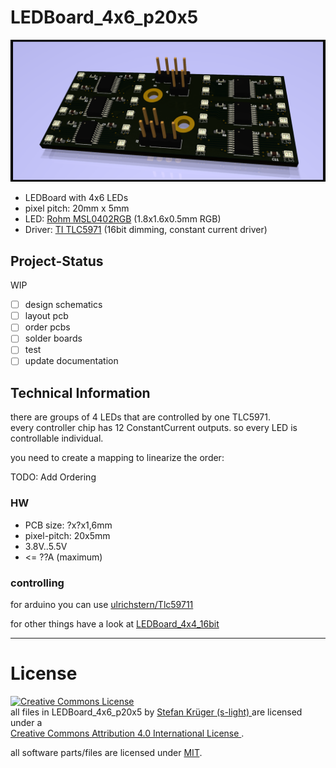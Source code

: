 <!--lint disable maximum-line-length-->
<!--lint disable list-item-spacing-->
<!--lint disable list-item-indent-->

# LEDBoard_4x6_p20x5

![LED-Board 3d rendering](./export/LEDBoard_4x6_p20x5.png)

- LEDBoard with 4x6 LEDs
- pixel pitch: 20mm x 5mm
- LED: [Rohm MSL0402RGB](https://www.rohm.com/datasheet/MSL0402RGBU) (1.8x1.6x0.5mm RGB)
- Driver: [TI TLC5971](http://www.ti.com/product/TLC5971) (16bit dimming, constant current driver)


## Project-Status
WIP
- [ ] design schematics
- [ ] layout pcb
- [ ] order pcbs
- [ ] solder boards
- [ ] test
- [ ] update documentation

## Technical Information
there are groups of 4 LEDs that are controlled by one TLC5971.  
every controller chip has 12 ConstantCurrent outputs. so every LED is controllable individual.

you need to create a mapping to linearize the order:  

TODO: Add Ordering
<!--
| X/Y   | 0        | 1        | 2        | 3        |
| :---- | :------- | :------- | :------- | :------- |
| **0** | IC1 LED1 | IC1 LED2 | IC2 LED1 | IC2 LED2 |
| **1** | IC1 LED3 | IC1 LED4 | IC2 LED3 | IC2 LED4 |
| **2** | IC3 LED1 | IC3 LED2 | IC4 LED1 | IC4 LED2 |
| **3** | IC3 LED3 | IC3 LED4 | IC4 LED3 | IC4 LED4 |

example for c++ / arduino
```c++
const uint8_t channel_position_map[4][4] = {
    { 0,  1,  4,  5},
    { 2,  3,  6,  7},
    { 8,  9, 12, 13},
    {10, 11, 14, 15},
};
``` -->

### HW
- PCB size: ?x?x1,6mm
- pixel-pitch: 20x5mm
- 3.8V..5.5V
- <= ??A (maximum)

### controlling
for arduino you can use [ulrichstern/Tlc59711](https://github.com/ulrichstern/Tlc59711)

for other things have a look at [LEDBoard_4x4_16bit](https://github.com/s-light/LEDBoard_4x4_16bit#controlling)


---

# License
<!-- license info -->
<p>
<a rel="license" href="http://creativecommons.org/licenses/by/4.0/">
    <img alt="Creative Commons License" style="border-width:0"
        src="https://i.creativecommons.org/l/by/4.0/88x31.png" />
</a>
<br />
<span xmlns:dct="http://purl.org/dc/terms/" property="dct:title">
    all files in LEDBoard_4x6_p20x5
</span> by
<a xmlns:cc="http://creativecommons.org/ns#"
        href="https://github.com/s-light/LEDBoard_4x6_p20x5"
        property="cc:attributionName"
        rel="cc:attributionURL">
    Stefan Krüger (s-light)
</a>
are licensed under a<br/>
<a rel="license" href="http://creativecommons.org/licenses/by/4.0/">
    Creative Commons Attribution 4.0 International License
</a>.
</p>

all software parts/files are licensed under [MIT](LICENSE).


<!-- license info end -->
